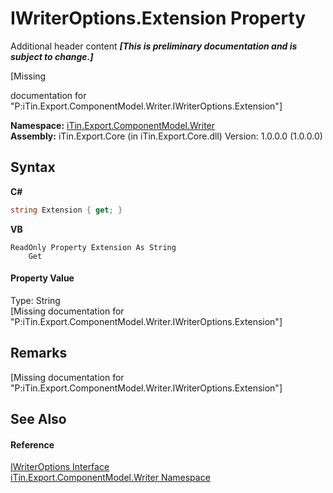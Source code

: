 # IWriterOptions.Extension Property 
Additional header content _**\[This is preliminary documentation and is subject to change.\]**_

\[Missing <summary> documentation for "P:iTin.Export.ComponentModel.Writer.IWriterOptions.Extension"\]

**Namespace:**&nbsp;<a href="37973b78-6b66-1218-9d7d-14680ab2aeda">iTin.Export.ComponentModel.Writer</a><br />**Assembly:**&nbsp;iTin.Export.Core (in iTin.Export.Core.dll) Version: 1.0.0.0 (1.0.0.0)

## Syntax

**C#**<br />
``` C#
string Extension { get; }
```

**VB**<br />
``` VB
ReadOnly Property Extension As String
	Get
```


#### Property Value
Type: String<br />\[Missing <value> documentation for "P:iTin.Export.ComponentModel.Writer.IWriterOptions.Extension"\]

## Remarks
\[Missing <remarks> documentation for "P:iTin.Export.ComponentModel.Writer.IWriterOptions.Extension"\]

## See Also


#### Reference
<a href="7dc19c86-bbb3-e4b8-ec21-c39d72810221">IWriterOptions Interface</a><br /><a href="37973b78-6b66-1218-9d7d-14680ab2aeda">iTin.Export.ComponentModel.Writer Namespace</a><br />